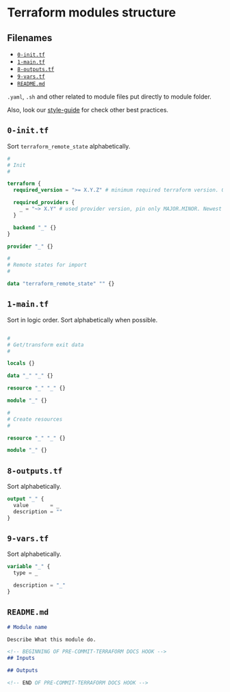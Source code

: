 # Terraform modules structure

## Filenames <!-- omit in toc -->

* [`0-init.tf`](#0-inittf)
* [`1-main.tf`](#1-maintf)
* [`8-outputs.tf`](#8-outputstf)
* [`9-vars.tf`](#9-varstf)
* [`README.md`](#readmemd)

`.yaml`, `.sh` and other related to module files put directly to module folder.

Also, look our [style-guide](style-guide.md) for check other best practices.

## `0-init.tf`

Sort `terraform_remote_state` alphabetically.

```terraform
#
# Init
#

terraform {
  required_version = ">= X.Y.Z" # minimum required terraform version. Older - better.

  required_providers {
    _ = "~> X.Y" # used provider version, pin only MAJOR.MINOR. Newest - better.
  }

  backend "_" {}
}

provider "_" {}

#
# Remote states for import
#

data "terraform_remote_state" "" {}

```


## `1-main.tf`

Sort in logic order. Sort alphabetically when possible.

```terraform

#
# Get/transform exit data
#

locals {}

data "_" "_" {}

resource "_" "_" {}

module "_" {}

#
# Create resources
#

resource "_" "_" {}

module "_" {}

```

## `8-outputs.tf`

Sort alphabetically.

```terraform
output "_" {
  value       = _
  description = ""
}

```

## `9-vars.tf`

Sort alphabetically.

```terraform
variable "_" {
  type = _

  description = "_"
}

```

## `README.md`

```md
# Module name

Describe What this module do.

<!-- BEGINNING OF PRE-COMMIT-TERRAFORM DOCS HOOK -->
## Inputs

## Outputs

<!-- END OF PRE-COMMIT-TERRAFORM DOCS HOOK -->

```
